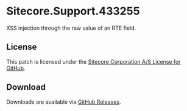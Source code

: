 # Sitecore.Support.433255
XSS injection through the raw value of an RTE field.

## License  
This patch is licensed under the [Sitecore Corporation A/S License for GitHub](https://github.com/sitecoresupport/Sitecore.Support.433255/blob/master/LICENSE).  

## Download  
Downloads are available via [GitHub Releases](https://github.com/sitecoresupport/Sitecore.Support.433255/releases).  
